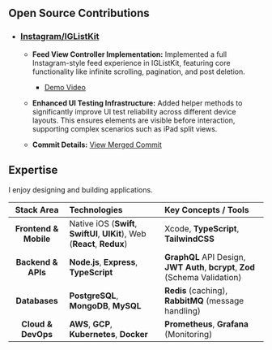 ## Open Source Contributions

* ### [**Instagram/IGListKit**](https://github.com/Instagram/IGListKit)

  * **Feed View Controller Implementation:**
      Implemented a full Instagram-style feed experience in IGListKit, featuring core functionality like infinite scrolling, pagination, and post deletion.
      * [Demo Video](https://drive.google.com/file/d/1urSqlw_PZOBaGjI9Yh3sYDHTRVkeMVFn/view?usp=sharing)
  
  * **Enhanced UI Testing Infrastructure:**
      Added helper methods to significantly improve UI test reliability across different device layouts. This ensures elements are visible before interaction, supporting complex scenarios such as iPad split views.
  
  * **Commit Details:** [View Merged Commit](https://github.com/Instagram/IGListKit/commit/01bd505d8b89b55fc3938fc5ce4a9f57a7a92f81)

## Expertise

I enjoy designing and building applications.

| Stack Area | Technologies | Key Concepts / Tools |
| :---: | :--- | :--- |
| **Frontend & Mobile** | Native iOS (**Swift**, **SwiftUI**, **UIKit**), Web (**React**, **Redux**) | Xcode, **TypeScript**, **TailwindCSS** |
| **Backend & APIs** | **Node.js**, **Express**, **TypeScript** | **GraphQL** API Design, **JWT Auth**, **bcrypt**, **Zod** (Schema Validation) |
| **Databases** | **PostgreSQL**, **MongoDB**, **MySQL** | **Redis** (caching), **RabbitMQ** (message handling) |
| **Cloud & DevOps** | **AWS**, **GCP**, **Kubernetes**, **Docker** | **Prometheus**, **Grafana** (Monitoring) |
